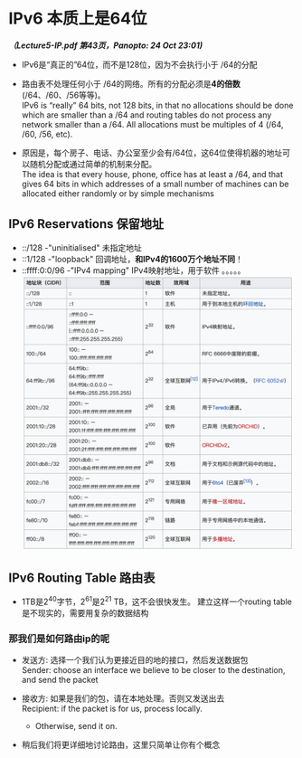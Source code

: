 # IPv6 本质上是64位

***（Lecture5-IP.pdf 第43页，Panopto: 24 Oct 23:01)*** 

* IPv6是“真正的”64位，而不是128位，因为不会执行小于 /64的分配
* 路由表不处理任何小于 /64的网络。所有的分配必须是**4的倍数**(/64、/60、/56等等)。  
IPv6 is “really” 64 bits, not 128 bits, in that no allocations should be done which are smaller than a /64 and routing tables do not process any network smaller than a /64. All allocations must be multiples of 4 (/64, /60, /56, etc).

* 原因是，每个房子、电话、办公室至少会有/64位，这64位使得机器的地址可以随机分配或通过简单的机制来分配。  
The idea is that every house, phone, office has at least a /64, and that gives 64 bits in which addresses of a small number of machines can be allocated either randomly or by simple mechanisms

## IPv6 Reservations 保留地址

* ::/128 -"uninitialised" 未指定地址
* ::1/128 -"loopback" 回调地址，**和IPv4的1600万个地址不同**！
* ::ffff:0:0/96 -"IPv4 mapping" IPv4映射地址，用于软件
。。。。。
![](./img/ipv6Res.png)

## IPv6 Routing Table 路由表
* 1TB是2<sup>40</sup>字节，2<sup>61</sup>是2<sup>21</sup> TB，这不会很快发生。 建立这样一个routing table是不现实的，需要用复杂的数据结构

### 那我们是如何路由ip的呢

* 发送方: 选择一个我们认为更接近目的地的接口，然后发送数据包  
Sender: choose an interface we believe to be closer to the  destination, and send the packet

* 接收方: 如果是我们的包，请在本地处理。否则又发送出去  
Recipient: if the packet is for us, process locally.
	* Otherwise, send it on.
* 稍后我们将更详细地讨论路由，这里只简单让你有个概念


